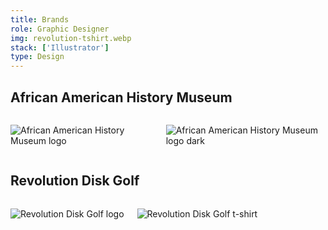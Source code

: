 ```yaml
---
title: Brands
role: Graphic Designer
img: revolution-tshirt.webp
stack: ['Illustrator']
type: Design
---
```


## African American History Museum

<!-- Row -->

<div class="columns">

<div>

![African American History Museum logo](https://storage.googleapis.com/michaelm.appspot.com/college-designs/aahm-logo.webp)

</div>

<div>

![African American History Museum logo dark](https://storage.googleapis.com/michaelm.appspot.com/college-designs/aahm-logo-dark.webp)

</div>

</div>

## Revolution Disk Golf

<!-- Row -->

<div class="columns">

<div>

![Revolution Disk Golf logo](https://storage.googleapis.com/michaelm.appspot.com/college-designs/revolution-logo.webp)

</div>

<div>

![Revolution Disk Golf t-shirt](https://storage.googleapis.com/michaelm.appspot.com/college-designs/revolution-shirt.webp)

</div>

<div>
